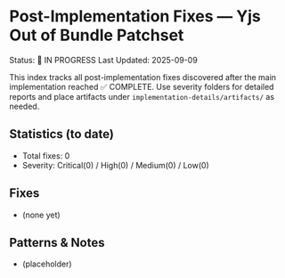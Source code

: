 # Post-Implementation Fixes — Yjs Out of Bundle Patchset

Status: 🚧 IN PROGRESS
Last Updated: 2025-09-09

This index tracks all post-implementation fixes discovered after the main implementation reached ✅ COMPLETE. Use severity folders for detailed reports and place artifacts under `implementation-details/artifacts/` as needed.

## Statistics (to date)
- Total fixes: 0
- Severity: Critical(0) / High(0) / Medium(0) / Low(0)

## Fixes
- (none yet)

## Patterns & Notes
- (placeholder)


